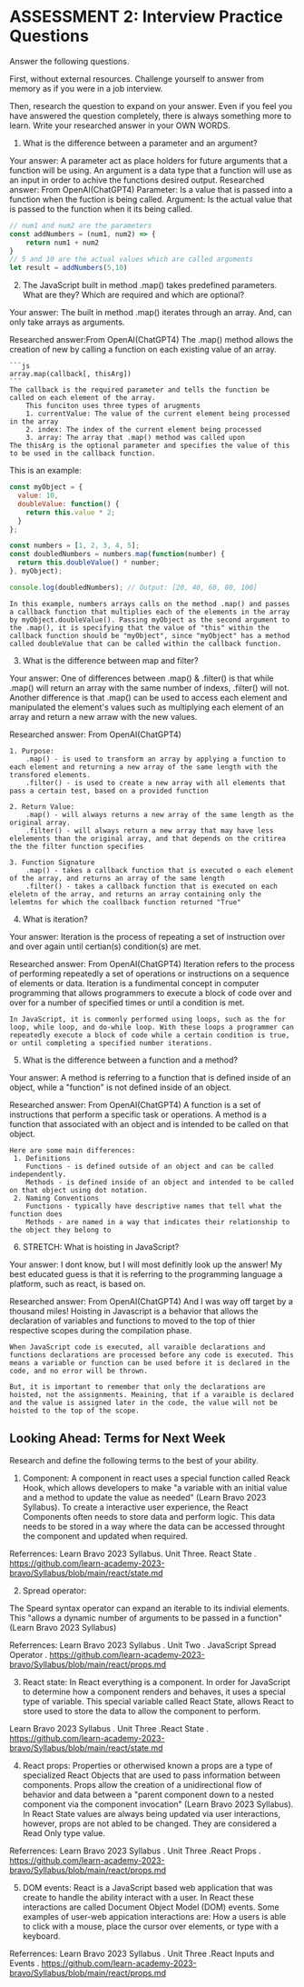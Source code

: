 # ASSESSMENT 2: Interview Practice Questions

Answer the following questions.

First, without external resources. Challenge yourself to answer from memory as if you were in a job interview.

Then, research the question to expand on your answer. Even if you feel you have answered the question completely, there is always something more to learn. Write your researched answer in your OWN WORDS.

1. What is the difference between a parameter and an argument?

Your answer:
    A parameter act as place holders for future arguments that a function will be using.
    An argument is a data type that a function will use as an input in order to achive the functions desired output.
Researched answer: From OpenAI(ChatGPT4)
    Parameter: Is a value that is passed into a function when the fuction is being called.
    Argument: Is the actual value that is passed to the function when it its being called.

```js
// num1 and num2 are the parameters
const addNumbers = (num1, num2) => {
    return num1 + num2
}
// 5 and 10 are the actual values which are called arguments
let result = addNumbers(5,10)
```


2. The JavaScript built in method .map() takes predefined parameters. What are they? Which are required and which are optional?

Your answer: 
    The built in method .map() iterates through an array. And, can only take arrays as arguments.

Researched answer:From OpenAI(ChatGPT4)
    The .map() method allows the creation of new by calling a function on each existing value of an array. 

    ```js
    array.map(callback[, thisArg])
    ```
    The callback is the required parameter and tells the function be called on each element of the array. 
        This funciton uses three types of arugments 
        1. currentValue: The value of the current element being processed in the array
        2. index: The index of the current element being processed
        3. array: The array that .map() method was called upon
    The thisArg is the optional parameter and specifies the value of this to be used in the callback function. 

This is an example:
```js
const myObject = {
  value: 10,
  doubleValue: function() {
    return this.value * 2;
  }
};

const numbers = [1, 2, 3, 4, 5];
const doubledNumbers = numbers.map(function(number) {
  return this.doubleValue() * number;
}, myObject);

console.log(doubledNumbers); // Output: [20, 40, 60, 80, 100]
```

    In this example, numbers arrays calls on the method .map() and passes a callback function that multiplies each of the elements in the array by myObject.doubleValue(). Passing myObject as the second argument to the .map(), it is specifying that the value of "this" within the callback function should be "myObject", since "myObject" has a method called doubleValue that can be called within the callback function.

3. What is the difference between map and filter?

Your answer:
    One of differences between .map() & .filter() is that while .map() will return an array with the same number of indexs, .filter() will not.
    Another difference is that .map() can be used to access each element and manipulated the element's values such as multiplying each element of an array and return a new arraw with the new values.

Researched answer: From OpenAI(ChatGPT4)

    1. Purpose: 
        .map() - is used to transform an array by applying a function to each element and returning a new array of the same length with the transfored elements.
        .filter() - is used to create a new array with all elements that pass a certain test, based on a provided function

    2. Return Value:
        .map() - will always returns a new array of the same length as the original array. 
        .filter() - will always return a new array that may have less elelements than the original array, and that depends on the critirea the the filter function specifies

    3. Function Signature
        .map() - takes a callback function that is executed o each element of the array, and returns an array of the same length
        .filter() - takes a callback function that is executed on each eleletn of the array, and returns an array containing only the lelemtns for which the coallback function returned "True"

4. What is iteration?

Your answer:
    Iteration is the process of repeating a set of instruction over and over again until certian(s) condition(s) are met.

Researched answer: From OpenAI(ChatGPT4)
    Iteration refers to the process of performing repeatedly a set of operations or instructions on a sequence of elements or data. Iteration is a fundimental concept in computer programming that allows programmers to execute a block of code over and over for a number of specified times or until a condition is met. 
    
    In JavaScript, it is commonly performed using loops, such as the for loop, while loop, and do-while loop. With these loops a programmer can repeatedly execute a block of code while a certain condition is true, or until completing a specified number iterations.

5. What is the difference between a function and a method?

Your answer: 
    A method is referring to a function that is defined inside of an object, while a "function" is not defined inside of an object. 

Researched answer: From OpenAI(ChatGPT4)
    A function is a set of instructions that perform a specific task or operations. A method is a function that associated with an object and is intended to be called on that object. 

    Here are some main differences:
     1. Definitions
        Functions - is defined outside of an object and can be called independently.
        Methods - is defined inside of an object and intended to be called on that object using dot notation.
     2. Naming Conventions
        Functions - typically have descriptive names that tell what the function does
        Methods - are named in a way that indicates their relationship to the object they belong to


6. STRETCH: What is hoisting in JavaScript?

Your answer: 
    I dont know, but I will most definitly look up the answer! My best educated guess is that it is referring to the programming language a platform, such as react, is based on.

Researched answer: From OpenAI(ChatGPT4)
    And I was way off target by a thousand miles!
    Hoisting in Javascript is a behavior that allows the declaration of variables and functions to moved to the top of thier respective scopes during the compilation phase.

    When JavaScript code is executed, all varaible declarations and functions declarations are processed before any code is executed. This means a variable or function can be used before it is declared in the code, and no error will be thrown. 

    But, it is important to remember that only the declarations are hoisted, not the assignments. Meaining, that if a varaible is declared and the value is assigned later in the code, the value will not be hoisted to the top of the scope. 


## Looking Ahead: Terms for Next Week

Research and define the following terms to the best of your ability.

1. Component:   A component in react uses a special function called Reack Hook, which allows developers to make "a variable with an initial value and a method to update the value as needed" (Learn Bravo 2023 Syllabus). To create a interactive user experience, the React Components often needs to store data and perform logic. This data needs to be stored in a way where the data can be accessed throught the component and updated when required. 

Referrences: 
Learn Bravo 2023 Syllabus. Unit Three. React State . https://github.com/learn-academy-2023-bravo/Syllabus/blob/main/react/state.md

2. Spread operator: 

The Speard syntax operator can expand an iterable to its indivial elements. This "allows a dynamic number of arguments to be passed in a function" (Learn Bravo 2023 Syllabus)

Referrences: 
Learn Bravo 2023 Syllabus . Unit Two . JavaScript Spread Operator . https://github.com/learn-academy-2023-bravo/Syllabus/blob/main/react/props.md

3. React state:     In React everything is a component. In order for JavaScript to determine how a component renders and behaves, it uses a special type of variable.  This special variable called React State, allows React to store used to store the data to allow the component to perform.

Learn Bravo 2023 Syllabus . Unit Three .React State . https://github.com/learn-academy-2023-bravo/Syllabus/blob/main/react/state.md


4. React props: Properties or otherwised known a props are a type of specialized React Objects that are used to pass information between components. Props allow the creation of a unidirectional flow of behavior and data between a "parent component down to a nested component via the component invocation" (Learn Bravo 2023 Syllabus). In React State values are always being updated via user interactions, however, props are not abled to be changed. They are considered a Read Only type value. 

Referrences: 
Learn Bravo 2023 Syllabus . Unit Three .React Props . https://github.com/learn-academy-2023-bravo/Syllabus/blob/main/react/props.md


5. DOM events: React is a JavaScript based web application that was create to handle the ability interact with a user.  In React these interactions are called Document Object Model (DOM) events. Some examples of user-web appication interactions are: How a users is able to click with a mouse, place the cursor over elements, or type with a keyboard. 

Referrences: 
Learn Bravo 2023 Syllabus . Unit Three .React Inputs and Events . https://github.com/learn-academy-2023-bravo/Syllabus/blob/main/react/props.md
